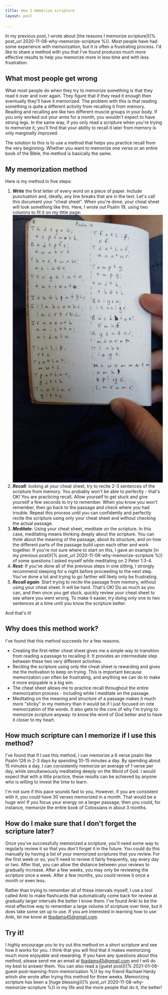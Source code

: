 ```yaml
---
title: How I memorize scripture
layout: post

---
```

In my previous post, I wrote about [the reasons I memorize scripture]({% post_url 2020-11-08-why-memorize-scripture %}). Most people have had some experience with memorization, but it is often a frustrating process. I'd like to share a method with you that I've found produces much more effective results to help you memorize more in less time and with less frustration.

## What most people get wrong

What most people do when they try to memorize something is that they read it over and over again. They figure that if they read it enough then eventually they'll have it memorized. The problem with this is that reading something is quite a different activity from recalling it from memory. Reading and recalling are like two different muscle groups in your body. If you only worked out your arms for a month, you wouldn't expect to have strong legs. In the same way, if you only read a scripture when you're trying to memorize it, you'll find that your ability to recall it later from memory is only marginally improved.

The solution to this is to use a method that helps you practice recall from the very beginning. Whether you want to memorize one verse or an entire book of the Bible, the method is basically the same.

## My memorization method

Here is my method in five steps:

1. **_Write_** the first letter of every word on a piece of paper. Include punctuation and, ideally, any line breaks that are in the text. Let's call this document your "cheat sheet". When you're done, your cheat sheet will look something like this. Here, I wrote out Psalm 19, using two columns to fit it on my little page:  
   ![Example of the one-letter strategy](/files/memorization_example.jpeg)
2. **_Recall_**: looking at your cheat sheet, try to recite 2-3 sentences of the scripture from memory. You probably won't be able to perfectly - that's OK! You are practicing recall. Allow yourself to get stuck and give yourself a few seconds to try to remember. When you know you won't remember, then go back to the passage and check where you had trouble. Repeat this process until you can confidently and perfectly recite the scripture using only your cheat sheet and without checking the actual passage.
3. **_Meditate_**: Using your cheat sheet, meditate on the scripture. In this case, meditating means thinking deeply about the scripture. You can think about the meaning of the passage, about its structure, and on how the different parts of the passage build upon each other and work together. If you're not sure where to start on this, I gave an example [in my previous post]({% post_url 2020-11-08-why-memorize-scripture %}) of some questions I asked myself while meditating on 2 Peter 1:3-4.
4. **_Rest:_** If you've done all of the previous steps in one sitting, I strongly recommend sleeping for a night before proceeding to the next step. You've done a lot and trying to go farther will likely only be frustrating.
5. **_Recall again_**: Start trying to recite the passage from memory, without using your cheat sheet. It will be hard. That's OK! Do as much as you can, and then once you get stuck, quickly review your cheat sheet to see where you went wrong. To make it easier, try doing only one to two sentences at a time until you know the scripture better.

And that's it!

## Why does this method work?

I've found that this method succeeds for a few reasons.

* Creating the first-letter cheat sheet gives me a simple way to transition from reading a passage to recalling it. It provides an intermediate step between these two very different activities.
* Reciting the scripture using only the cheat sheet is rewarding and gives me the motivation to keep on trying. This is important because memorization can often be frustrating, and anything we can do to make it more enjoyable is a big win.
* The cheat sheet allows me to practice recall throughout the entire memorization process - including while I meditate on the passage.
* Meditating on the meaning and structure of a passage makes it much more "sticky" in my memory than it would be if I just focused on rote memorization of the words. It also gets to the core of why I'm trying to memorize scripture anyway: to know the word of God better and to have it closer to my heart.

## How much scripture can I memorize if I use this method?

I've found that if I use this method, I can memorize a 6 verse psalm like Psalm 126 in 2-3 days by spending 10-15 minutes a day. By spending about 15 minutes a day, I can consistently memorize an average of 1 verse per day, while simultaneously meditating deeply on the Word of God. I would expect that with a little practice, these results can be achieved by anyone who is willing to invest the time to learn.

I'm not sure if this pace sounds fast to you. However, if you are consistent with it, you could have 30 verses memorized in a month. That would be a huge win! If you focus your energy on a larger passage, then you could, for instance, memorize the entire book of Colossians in about 3 months.

## How do I make sure that I don't forget the scripture later?

Once you've successfully memorized a scripture, you'll need some way to regularly review it so that you don't forget it in the future. You could do this manually by having a list of your memorized scriptures that you review. For the first week or so, you'll need to review it fairly frequently, say every day or two. After that, you can allow the distance between your reviews to gradually increase. After a few weeks, you may only be reviewing the scripture once a week. After a few months, you could review it once a month or even less.

Rather than trying to remember all of these intervals myself, I use a tool called Anki to make flashcards that automatically come back for review at gradually larger intervals the better I know them. I've found Anki to be the most effective way to remember a large volume of scripture over time, but it does take some set up to use. If you are interested in learning how to use Anki, let me know at tbadams45@gmail.com.

## Try it!

I highly encourage you to try out this method on a short scripture and see how it works for you. I think that you will find that it makes memorizing much more enjoyable and rewarding. If you have any questions about this method, please send me an email at tbadams45@gmail.com and I will do my best to answer them. You can also read a [guest post]({% 2021-01-06-guest-post-learning-from-memorization %}) by my friend Rachael Hardy which she wrote after trying this method for three weeks. Memorizing scripture has been a [huge blessing]({% post_url 2020-11-08-why-memorize-scripture %}) in my life and the more people that do it, the better!
